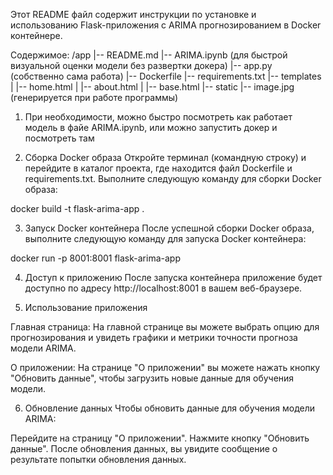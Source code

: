 Этот README файл содержит инструкции по установке и использованию Flask-приложения с ARIMA прогнозированием в Docker контейнере.

Содержимое: 
    /app
    |-- README.md
    |-- ARIMA.ipynb (для быстрой визуальной оценки модели без развертки докера)
    |-- app.py (собственно сама работа)
    |-- Dockerfile
    |-- requirements.txt
    |-- templates
    |   |-- home.html
    |   |-- about.html
    |   |-- base.html
    |-- static
        |-- image.jpg (генерируется при работе программы)

1. При необходимости, можно быстро посмотреть как работает модель в файе ARIMA.ipynb, или можно запустить докер и посмотреть там

2. Сборка Docker образа
Откройте терминал (командную строку) и перейдите в каталог проекта, где находится файл Dockerfile и requirements.txt. Выполните следующую команду для сборки Docker образа:

docker build -t flask-arima-app .

3. Запуск Docker контейнера
После успешной сборки Docker образа, выполните следующую команду для запуска Docker контейнера:

docker run -p 8001:8001 flask-arima-app

4. Доступ к приложению
После запуска контейнера приложение будет доступно по адресу http://localhost:8001 в вашем веб-браузере.

5. Использование приложения

Главная страница: На главной странице вы можете выбрать опцию для прогнозирования и увидеть графики и метрики точности прогноза модели ARIMA.

О приложении: На странице "О приложении" вы можете нажать кнопку "Обновить данные", чтобы загрузить новые данные для обучения модели.

6. Обновление данных
Чтобы обновить данные для обучения модели ARIMA:

Перейдите на страницу "О приложении".
Нажмите кнопку "Обновить данные".
После обновления данных, вы увидите сообщение о результате попытки обновления данных.
